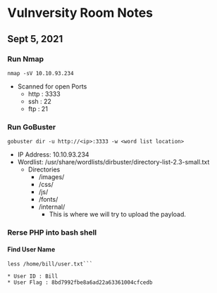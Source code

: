 # Vulnversity Room Notes
## Sept 5, 2021


### Run Nmap
`nmap -sV 10.10.93.234`
* Scanned for open Ports
    + http : 3333
    + ssh : 22
    + ftp : 21

### Run GoBuster
`gobuster dir -u http://<ip>:3333 -w <word list location>`
* IP Address: 10.10.93.234
* Wordlist: /usr/share/wordlists/dirbuster/directory-list-2.3-small.txt
    - Directories
        + /images/
        + /css/
        + /js/
        + /fonts/
        + /internal/
            * This is where we will try to upload the payload.

### Rerse PHP into bash shell
#### Find User Name
```cd /home
less /home/bill/user.txt```

* User ID : Bill
* User Flag : 8bd7992fbe8a6ad22a63361004cfcedb
